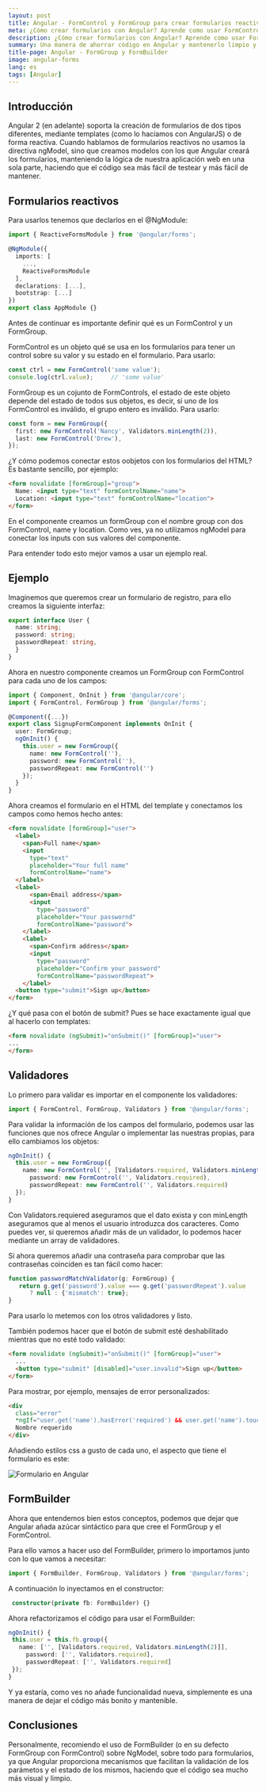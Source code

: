 ```yaml
---
layout: post
title: Angular - FormControl y FormGroup para crear formularios reactivos
meta: ¿Cómo crear formularios con Angular? Aprende como usar FormControl, FormGroup y FormBuilder en Angular
description: ¿Cómo crear formularios con Angular? Aprende como usar FormControl, FormGroup y FormBuilder en Angular
summary: Una manera de ahorrar código en Angular y mantenerlo limpio y mantenible es usar FormControl y FormGorup para crear formularios reactivos. Además echaremos un ojo a FormBuilder, azúcar sintáctico para no tener que usar FormGroup y FormBuilder
title-page: Angular - FormGroup y FormBuilder 
image: angular-forms
lang: es
tags: [Angular] 
---
```


## Introducción

Angular 2 (en adelante) soporta la creación de formularios de dos tipos diferentes, mediante templates (como lo hacíamos con AngularJS) o de forma reactiva.
Cuando hablamos de formularios reactivos no usamos la directiva ngModel, sino que creamos modelos con los que Angular creará los formularios, manteniendo la lógica de nuestra
aplicación web en una sola parte, haciendo que el código sea más fácil de testear y más fácil de mantener.

## Formularios reactivos

Para usarlos tenemos que declarlos en el @NgModule:

```typescript
import { ReactiveFormsModule } from '@angular/forms';

@NgModule({
  imports: [
    ...,
    ReactiveFormsModule
  ],
  declarations: [...],
  bootstrap: [...]
})
export class AppModule {}
```

Antes de continuar es importante definir qué es un FormControl y un FormGroup.

FormControl es un objeto qué se usa en los formularios para tener un control sobre su valor y su estado en el formulario. Para usarlo:

```typescript
const ctrl = new FormControl('some value');
console.log(ctrl.value);     // 'some value'
```

FormGroup es un cojunto de FormControls, el estado de este objeto depende del estado de todos sus objetos, es decir, si uno de los FormControl es inválido, el grupo entero es inválido. Para usarlo:

```typescript
const form = new FormGroup({
  first: new FormControl('Nancy', Validators.minLength(2)),
  last: new FormControl('Drew'),
});
```

¿Y cómo podemos conectar estos oobjetos con los formularios del HTML? Es bastante sencillo, por ejemplo:

```html
<form novalidate [formGroup]="group">
  Name: <input type="text" formControlName="name">
  Location: <input type="text" formControlName="location">
</form>
```

En el componente creamos un formGroup con el nombre group con dos FormControl, name y location. Como ves, ya no utilizamos ngModel para conectar los inputs con sus valores del componente.

Para entender todo esto mejor vamos a usar un ejemplo real.

## Ejemplo

Imaginemos que queremos crear un formulario de registro, para ello creamos la siguiente interfaz:

```typescript
export interface User {
  name: string;
  password: string;
  passwordRepeat: string,
  }
}
```
Ahora en nuestro componente creamos un FormGroup con FormControl para cada uno de los campos:

```typescript
import { Component, OnInit } from '@angular/core';
import { FormControl, FormGroup } from '@angular/forms';

@Component({...})
export class SignupFormComponent implements OnInit {
  user: FormGroup;
  ngOnInit() {
    this.user = new FormGroup({
      name: new FormControl(''),
      password: new FormControl(''),
      passwordRepeat: new FormControl('')
    });
  }
}
```

Ahora creamos el formulario en el HTML del template y conectamos los campos como hemos hecho antes:

```html
<form novalidate [formGroup]="user">
  <label>
    <span>Full name</span>
    <input
      type="text"
      placeholder="Your full name"
      formControlName="name">
  </label>
  <label>
      <span>Email address</span>
      <input
        type="password"
        placeholder="Your passwornd"
        formControlName="password">
    </label>
    <label>
      <span>Confirm address</span>
      <input
        type="password"
        placeholder="Confirm your password"
        formControlName="passwordRepeat">
    </label>
  <button type="submit">Sign up</button>
</form>
```

¿Y qué pasa con el botón de submit? Pues se hace exactamente igual que al hacerlo con templates:

```html
<form novalidate (ngSubmit)="onSubmit()" [formGroup]="user">
...
</form>
```

## Validadores

Lo primero para validar es importar en el componente los validadores:

```typescript
import { FormControl, FormGroup, Validators } from '@angular/forms';
```

Para validar la información de los campos del formulario, podemos usar las funciones que nos ofrece Angular o implementar las nuestras propias, para ello cambiamos los objetos:

```typescript
ngOnInit() {
  this.user = new FormGroup({
    name: new FormControl('', [Validators.required, Validators.minLength(2)]),
      password: new FormControl('', Validators.required),
      passwordRepeat: new FormControl('', Validators.required)
  });
}
```
Con Validators.requiered aseguramos que el dato exista y con minLength aseguramos que al menos el usuario introduzca dos caracteres. Como puedes ver, si queremos añadir más de 
un validador, lo podemos hacer mediante un array de validadores. 

Si ahora queremos añadir una contraseña para comprobar que las contraseñas coinciden es tan fácil como hacer:

```typescript
function passwordMatchValidator(g: FormGroup) {
   return g.get('password').value === g.get('passwordRepeat').value
      ? null : {'mismatch': true};
}
```
Para usarlo lo metemos con los otros validadores y listo.

También podemos hacer que el botón de submit esté deshabilitado mientras que no esté todo validado:

```html
<form novalidate (ngSubmit)="onSubmit()" [formGroup]="user">
  ...
  <button type="submit" [disabled]="user.invalid">Sign up</button>
</form>
```
Para mostrar, por ejemplo, mensajes de error personalizados:

```html
<div
  class="error"
  *ngIf="user.get('name').hasError('required') && user.get('name').touched">
  Nombre requerido
</div>
```
Añadiendo estilos css a gusto de cada uno, el aspecto que tiene el formulario es este:

 <img src="https://i.imgur.com/bkUV7nZ.png" class="responsive-img" alt="Formulario en Angular"> 

## FormBuilder

Ahora que entendemos bien estos conceptos, podemos que dejar que Angular añada azúcar sintáctico para que cree el FormGroup y el FormControl.

Para ello vamos a hacer uso del FormBuilder, primero lo importamos junto con lo que vamos a necesitar:

```typescript
import { FormBuilder, FormGroup, Validators } from '@angular/forms';
```

A continuación lo inyectamos en el constructor:

```typescript
 constructor(private fb: FormBuilder) {}
 ```

 Ahora refactorizamos el código para usar el FormBuilder:

 ```typescript
ngOnInit() {
  this.user = this.fb.group({
    name: ['', [Validators.required, Validators.minLength(2)]],
      password: ['', Validators.required],
      passwordRepeat: ['', Validators.required]
  });
}
```
Y ya estaría, como ves no añade funcionalidad nueva, simplemente es una manera de dejar el código más bonito y mantenible.

## Conclusiones

Personalmente, recomiendo el uso de FormBuilder (o en su defecto FormGroup con FormControl) sobre NgModel, sobre todo para formularios, 
ya que Angular proporciona mecanismos que facilitan la validación de los parámetos y el estado de los mismos, haciendo que el código sea mucho 
más visual y limpio.

